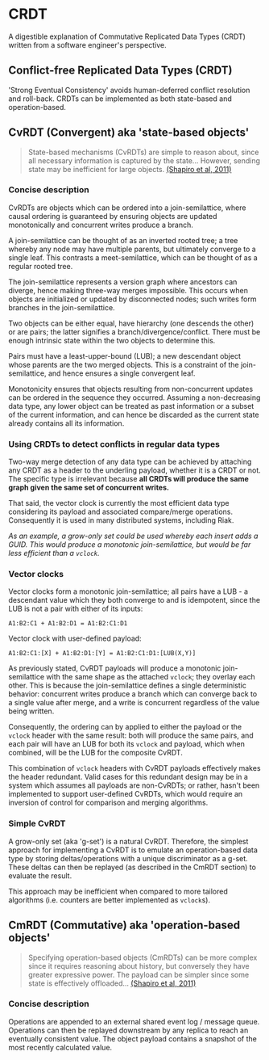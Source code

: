 CRDT
====

A digestible explanation of Commutative Replicated Data Types (CRDT) written from a software engineer's perspective.

## Conflict-free Replicated Data Types (CRDT)

'Strong Eventual Consistency' avoids human-deferred conflict resolution and roll-back. CRDTs can be implemented as both state-based and operation-based.

## CvRDT (Convergent) aka 'state-based objects'

> State-based mechanisms (CvRDTs) are simple to reason about, since all necessary information is captured by the state... However, sending state may be inefficient for large objects. [(Shapiro et al, 2011)][shapiro]

### Concise description

CvRDTs are objects which can be ordered into a join-semilattice, where causal ordering is guaranteed by ensuring objects are updated monotonically and concurrent writes produce a branch.

A join-semilattice can be thought of as an inverted rooted tree; a tree whereby any node may have multiple parents, but ultimately converge to a single leaf. This contrasts a meet-semilattice, which can be thought of as a regular rooted tree.

The join-semilattice represents a version graph where ancestors can diverge, hence making three-way merges impossible. This occurs when objects are initialized or updated by disconnected nodes; such writes form branches in the join-semilattice.

Two objects can be either equal, have hierarchy (one descends the other) or are pairs; the latter signifies a branch/divergence/conflict. There must be enough intrinsic state within the two objects to determine this.

Pairs must have a least-upper-bound (LUB); a new descendant object whose parents are the two merged objects. This is a constraint of the join-semilattice, and hence ensures a single convergent leaf.

Monotonicity ensures that objects resulting from non-concurrent updates can be ordered in the sequence they occurred. Assuming a non-decreasing data type, any lower object can be treated as past information or a subset of the current information, and can hence be discarded as the current state already contains all its information.

### Using CRDTs to detect conflicts in regular data types

Two-way merge detection of any data type can be achieved by attaching any CRDT as a header to the underling payload, whether it is a CRDT or not. The specific type is irrelevant because **all CRDTs will produce the same graph given the same set of concurrent writes.**

That said, the vector clock is currently the most efficient data type considering its payload and associated compare/merge operations. Consequently it is used in many distributed systems, including Riak.

*As an example, a grow-only set could be used whereby each insert adds a GUID. This would produce a monotonic join-semilattice, but would be far less efficient than a `vclock`.*

### Vector clocks

Vector clocks form a monotonic join-semilattice; all pairs have a LUB - a descendant value which they both converge to and is idempotent, since the LUB is not a pair with either of its inputs:

    A1:B2:C1 + A1:B2:D1 = A1:B2:C1:D1

Vector clock with user-defined payload:

    A1:B2:C1:[X] + A1:B2:D1:[Y] = A1:B2:C1:D1:[LUB(X,Y)]

As previously stated, CvRDT payloads will produce a monotonic join-semilattice with the same shape as the attached `vclock`; they overlay each other. This is because the join-semilattice defines a single deterministic behavior: concurrent writes produce a branch which can converge back to a single value after merge, and a write is concurrent regardless of the value being written.

Consequently, the ordering can by applied to either the payload or the `vclock` header with the same result: both will produce the same pairs, and each pair will have an LUB for both its `vclock` and payload, which when combined, will be the LUB for the composite CvRDT.

This combination of `vclock` headers with CvRDT payloads effectively makes the header redundant. Valid cases for this redundant design may be in a system which assumes all payloads are non-CvRDTs; or rather, hasn't been implemented to support user-defined CvRDTs, which would require an inversion of control for comparison and merging algorithms.

### Simple CvRDT

A grow-only set (aka 'g-set') is a natural CvRDT. Therefore, the simplest approach for implementing a CvRDT is to emulate an operation-based data type by storing deltas/operations with a unique discriminator as a g-set. These deltas can then be replayed (as described in the CmRDT section) to evaluate the result.

This approach may be inefficient when compared to more tailored algorithms (i.e. counters are better implemented as `vclock`s).

## CmRDT (Commutative) aka 'operation-based objects'

> Specifying operation-based objects (CmRDTs) can be more complex since it requires reasoning about history, but conversely they have greater expressive power. The payload can be simpler since some state is effectively offloaded...  [(Shapiro et al, 2011)][shapiro]

### Concise description

Operations are appended to an external shared event log / message queue. Operations can then be replayed downstream by any replica to reach an eventually consistent value. The object payload contains a snapshot of the most recently calculated value.

[shapiro]: http://hal.upmc.fr/docs/00/55/55/88/PDF/techreport.pdf  "A comprehensive study of Convergent and Commutative Replicated Data Types, Shapiro et al (2011)"
